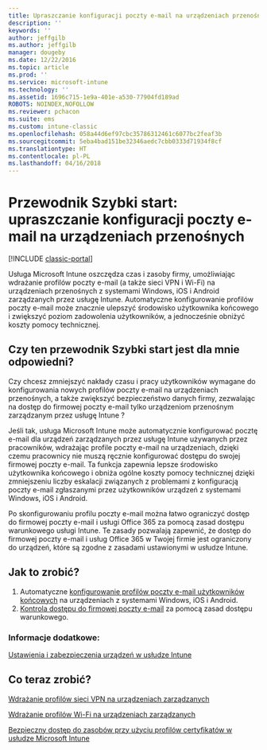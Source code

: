 ```yaml
---
title: Upraszczanie konfiguracji poczty e-mail na urządzeniach przenośnych
description: ''
keywords: ''
author: jeffgilb
ms.author: jeffgilb
manager: dougeby
ms.date: 12/22/2016
ms.topic: article
ms.prod: ''
ms.service: microsoft-intune
ms.technology: ''
ms.assetid: 1696c715-1e9a-401e-a530-77904fd189ad
ROBOTS: NOINDEX,NOFOLLOW
ms.reviewer: pchacon
ms.suite: ems
ms.custom: intune-classic
ms.openlocfilehash: 058a44d6ef97cbc35786312461c6077bc2feaf3b
ms.sourcegitcommit: 5eba4bad151be32346aedc7cbb0333d71934f8cf
ms.translationtype: HT
ms.contentlocale: pl-PL
ms.lasthandoff: 04/16/2018
---
```

# <a name="quick-start-guide-simplify-email-configuration-on-mobile-devices"></a>Przewodnik Szybki start: upraszczanie konfiguracji poczty e-mail na urządzeniach przenośnych

[!INCLUDE [classic-portal](../includes/classic-portal.md)]

Usługa Microsoft Intune oszczędza czas i zasoby firmy, umożliwiając wdrażanie profilów poczty e-mail (a także sieci VPN i Wi-Fi) na urządzeniach przenośnych z systemami Windows, iOS i Android zarządzanych przez usługę Intune. Automatyczne konfigurowanie profilów poczty e-mail może znacznie ulepszyć środowisko użytkownika końcowego i zwiększyć poziom zadowolenia użytkowników, a jednocześnie obniżyć koszty pomocy technicznej.

## <a name="is-this-quick-start-guide-right-for-me"></a>Czy ten przewodnik Szybki start jest dla mnie odpowiedni?
Czy chcesz zmniejszyć nakłady czasu i pracy użytkowników wymagane do konfigurowania nowych profilów poczty e-mail na urządzeniach przenośnych, a także zwiększyć bezpieczeństwo danych firmy, zezwalając na dostęp do firmowej poczty e-mail tylko urządzeniom przenośnym zarządzanym przez usługę Intune ?

Jeśli tak, usługa Microsoft Intune może automatycznie konfigurować pocztę e-mail dla urządzeń zarządzanych przez usługę Intune używanych przez pracowników, wdrażając profile poczty e-mail na urządzeniach, dzięki czemu pracownicy nie muszą ręcznie konfigurować dostępu do swojej firmowej poczty e-mail. Ta funkcja zapewnia lepsze środowisko użytkownika końcowego i obniża ogólne koszty pomocy technicznej dzięki zmniejszeniu liczby eskalacji związanych z problemami z konfiguracją poczty e-mail zgłaszanymi przez użytkowników urządzeń z systemami Windows, iOS i Android.

Po skonfigurowaniu profilu poczty e-mail można łatwo ograniczyć dostęp do firmowej poczty e-mail i usługi Office 365 za pomocą zasad dostępu warunkowego usługi Intune. Te zasady pozwalają zapewnić, że dostęp do firmowej poczty e-mail i usług Office 365 w Twojej firmie jest ograniczony do urządzeń, które są zgodne z zasadami ustawionymi w usłudze Intune.

## <a name="how-do-i-do-it"></a>Jak to zrobić?
1.  Automatyczne [konfigurowanie profilów poczty e-mail użytkowników końcowych](/intune-classic/deploy-use/configure-access-to-corporate-email-using-email-profiles-with-microsoft-intune) na urządzeniach z systemami Windows, iOS i Android.
2.  [Kontrola dostępu do firmowej poczty e-mail](/intune-classic/deploy-use/restrict-access-to-email-and-o365-services-with-microsoft-intune) za pomocą zasad dostępu warunkowego.


### <a name="additional-information"></a>Informacje dodatkowe:
[Ustawienia i zabezpieczenia urządzeń w usłudze Intune](/intune-classic/deploy-use/manage-settings-and-features-on-your-devices-with-microsoft-intune-policies)

## <a name="what-should-i-do-next"></a>Co teraz zrobić?
[Wdrażanie profilów sieci VPN na urządzeniach zarządzanych](/intune-classic/deploy-use/vpn-connections-in-microsoft-intune)

[Wdrażanie profilów Wi-Fi na urządzeniach zarządzanych](/intune-classic/deploy-use/wi-fi-connections-in-microsoft-intune)

[Bezpieczny dostęp do zasobów przy użyciu profilów certyfikatów w usłudze Microsoft Intune](/intune-classic/deploy-use/secure-resource-access-with-certificate-profiles)
